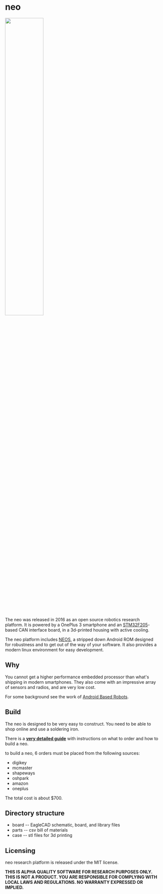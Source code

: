 # neo

<img src="https://github.com/commaai/neo/blob/master/neo.png" width="50%">

The neo was released in 2016 as an open source robotics research platform. 
It is powered by a OnePlus 3 smartphone and an [STM32F205](http://www.st.com/en/microcontrollers/stm32f2x5.html?querycriteria=productId=LN1433)-based CAN interface board, in a 3d-printed housing with active cooling.

The neo platform includes [NEOS](https://github.com/commaai/eon-neos), a stripped down Android ROM designed for robustness and to get out of the way of your software. It also provides a modern linux environment for easy development.

## Why
You cannot get a higher performance embedded processor than what's shipping in modern smartphones. They also come with an impressive array of sensors and radios, and are very low cost.

For some background see the work of [Android Based Robots](http://www.socsci.uci.edu/~jkrichma/ABR/abr_background.html).

## Build
The neo is designed to be very easy to construct. You need to be able to shop online and use a soldering iron.

There is a **[very detailed guide](https://github.com/commaai/neo/raw/master/guide.pdf)** with instructions on what to order and how to build a neo.

to build a neo, 6 orders must be placed from the following sources:
- digikey
- mcmaster
- shapeways
- oshpark
- amazon
- oneplus

The total cost is about $700.


## Directory structure
- board -- EagleCAD schematic, board, and library files
- parts -- csv bill of materials
- case -- stl files for 3d printing


## Licensing
neo research platform is released under the MIT license.

**THIS IS ALPHA QUALITY SOFTWARE FOR RESEARCH PURPOSES ONLY. THIS IS NOT A PRODUCT.
YOU ARE RESPONSIBLE FOR COMPLYING WITH LOCAL LAWS AND REGULATIONS.
NO WARRANTY EXPRESSED OR IMPLIED.**
